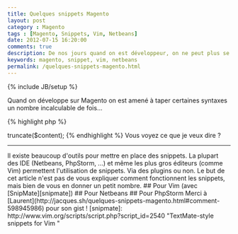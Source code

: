 ```yaml
---
title: Quelques snippets Magento
layout: post
category : Magento
tags : [Magento, Snippets, Vim, Netbeans]
date: 2012-07-15 16:20:00
comments: true
description: De nos jours quand on est développeur, on ne peut plus se passer de ces petits bouts de code !
keywords: magento, snippet, vim, netbeans
permalink: /quelques-snippets-magento.html
---
```

{% include JB/setup %}

Quand on développe sur Magento on est amené à taper certaines syntaxes un nombre incalculable de fois...

{% highlight php %}
<?php
echo Mage::helper('core/string')->truncate($content);
{% endhighlight %}

Vous voyez ce que je veux dire ?

<!-- more start -->

<hr />

Il existe beaucoup d'outils pour mettre en place des snippets.

La plupart des IDE (Netbeans, PhpStorm, ...) et même les plus gros éditeurs (comme Vim) permettent l'utilisation de snippets. Via des plugins ou non.

Le but de cet article n'est pas de vous expliquer comment fonctionnent les snippets, mais bien de vous en donner un petit nombre.

## Pour Vim (avec [SnipMate][snipmate])

<script src="https://gist.github.com/2987266.js?file=php.snippets"></script>

## Pour Netbeans

<script src="https://gist.github.com/2987266.js?file=netbeans_magento_snippets.xml"></script>

## Pour PhpStorm

Merci à [Laurent](http://jacques.sh/quelques-snippets-magento.html#comment-598945986) pour son gist !

<script src="https://gist.github.com/3184638.js?file=PHP.xml"></script>

<!-- more end -->

[snipmate]: http://www.vim.org/scripts/script.php?script_id=2540 "TextMate-style snippets for Vim "
